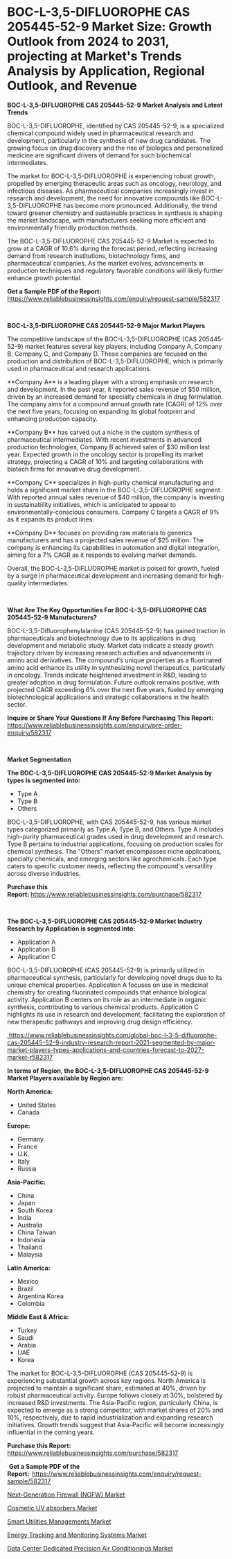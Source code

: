 <p><h1>BOC-L-3,5-DIFLUOROPHE CAS 205445-52-9 Market Size: Growth Outlook from 2024 to 2031, projecting at Market's Trends Analysis by Application, Regional Outlook, and Revenue</h1></p><p><strong>BOC-L-3,5-DIFLUOROPHE CAS 205445-52-9 Market Analysis and Latest Trends</strong></p>
<p><p>BOC-L-3,5-DIFLUOROPHE, identified by CAS 205445-52-9, is a specialized chemical compound widely used in pharmaceutical research and development, particularly in the synthesis of new drug candidates. The growing focus on drug discovery and the rise of biologics and personalized medicine are significant drivers of demand for such biochemical intermediates.</p><p>The market for BOC-L-3,5-DIFLUOROPHE is experiencing robust growth, propelled by emerging therapeutic areas such as oncology, neurology, and infectious diseases. As pharmaceutical companies increasingly invest in research and development, the need for innovative compounds like BOC-L-3,5-DIFLUOROPHE has become more pronounced. Additionally, the trend toward greener chemistry and sustainable practices in synthesis is shaping the market landscape, with manufacturers seeking more efficient and environmentally friendly production methods.</p><p>The BOC-L-3,5-DIFLUOROPHE CAS 205445-52-9 Market is expected to grow at a CAGR of 10.6% during the forecast period, reflecting increasing demand from research institutions, biotechnology firms, and pharmaceutical companies. As the market evolves, advancements in production techniques and regulatory favorable conditions will likely further enhance growth potential.</p></p>
<p><strong>Get a Sample PDF of the Report:&nbsp;</strong> <a href="https://www.reliablebusinessinsights.com/enquiry/request-sample/582317?utm_campaign=1837&utm_medium=2&utm_source=Github&utm_content=ia&utm_term=08122024&utm_id=boc-l-35-difluorophe-cas-205445-52-9">https://www.reliablebusinessinsights.com/enquiry/request-sample/582317</a></p>
<p>&nbsp;</p>
<p><strong>BOC-L-3,5-DIFLUOROPHE CAS 205445-52-9 Major Market Players</strong></p>
<p><p>The competitive landscape of the BOC-L-3,5-DIFLUOROPHE (CAS 205445-52-9) market features several key players, including Company A, Company B, Company C, and Company D. These companies are focused on the production and distribution of BOC-L-3,5-DIFLUOROPHE, which is primarily used in pharmaceutical and research applications.</p><p>**Company A** is a leading player with a strong emphasis on research and development. In the past year, it reported sales revenue of $50 million, driven by an increased demand for specialty chemicals in drug formulation. The company aims for a compound annual growth rate (CAGR) of 12% over the next five years, focusing on expanding its global footprint and enhancing production capacity.</p><p>**Company B** has carved out a niche in the custom synthesis of pharmaceutical intermediates. With recent investments in advanced production technologies, Company B achieved sales of $30 million last year. Expected growth in the oncology sector is propelling its market strategy, projecting a CAGR of 10% and targeting collaborations with biotech firms for innovative drug development.</p><p>**Company C** specializes in high-purity chemical manufacturing and holds a significant market share in the BOC-L-3,5-DIFLUOROPHE segment. With reported annual sales revenue of $40 million, the company is investing in sustainability initiatives, which is anticipated to appeal to environmentally-conscious consumers. Company C targets a CAGR of 9% as it expands its product lines.</p><p>**Company D** focuses on providing raw materials to generics manufacturers and has a projected sales revenue of $25 million. The company is enhancing its capabilities in automation and digital integration, aiming for a 7% CAGR as it responds to evolving market demands.</p><p>Overall, the BOC-L-3,5-DIFLUOROPHE market is poised for growth, fueled by a surge in pharmaceutical development and increasing demand for high-quality intermediates.</p></p>
<p>&nbsp;</p>
<p><strong>What Are The Key Opportunities For BOC-L-3,5-DIFLUOROPHE CAS 205445-52-9 Manufacturers?</strong></p>
<p><p>BOC-L-3,5-Difluorophenylalanine (CAS 205445-52-9) has gained traction in pharmaceuticals and biotechnology due to its applications in drug development and metabolic study. Market data indicate a steady growth trajectory driven by increasing research activities and advancements in amino acid derivatives. The compound's unique properties as a fluorinated amino acid enhance its utility in synthesizing novel therapeutics, particularly in oncology. Trends indicate heightened investment in R&D, leading to greater adoption in drug formulation. Future outlook remains positive, with projected CAGR exceeding 6% over the next five years, fueled by emerging biotechnological applications and strategic collaborations in the health sector.</p></p>
<p><strong>Inquire or Share Your Questions If Any Before Purchasing This Report:</strong> <a href="https://www.reliablebusinessinsights.com/enquiry/pre-order-enquiry/582317?utm_campaign=1837&utm_medium=2&utm_source=Github&utm_content=ia&utm_term=08122024&utm_id=boc-l-35-difluorophe-cas-205445-52-9">https://www.reliablebusinessinsights.com/enquiry/pre-order-enquiry/582317</a></p>
<p>&nbsp;</p>
<p><strong>Market Segmentation</strong></p>
<p><strong>The BOC-L-3,5-DIFLUOROPHE CAS 205445-52-9 Market Analysis by types is segmented into:</strong></p>
<p><ul><li>Type A</li><li>Type B</li><li>Others</li></ul></p>
<p><p>BOC-L-3,5-DIFLUOROPHE, with CAS 205445-52-9, has various market types categorized primarily as Type A, Type B, and Others. Type A includes high-purity pharmaceutical grades used in drug development and research. Type B pertains to industrial applications, focusing on production scales for chemical synthesis. The "Others" market encompasses niche applications, specialty chemicals, and emerging sectors like agrochemicals. Each type caters to specific customer needs, reflecting the compound's versatility across diverse industries.</p></p>
<p><strong>Purchase this Report:&nbsp;</strong><a href="https://www.reliablebusinessinsights.com/purchase/582317?utm_campaign=1837&utm_medium=2&utm_source=Github&utm_content=ia&utm_term=08122024&utm_id=boc-l-35-difluorophe-cas-205445-52-9">https://www.reliablebusinessinsights.com/purchase/582317</a></p>
<p>&nbsp;</p>
<p><strong>The BOC-L-3,5-DIFLUOROPHE CAS 205445-52-9 Market Industry Research by Application is segmented into:</strong></p>
<p><ul><li>Application A</li><li>Application B</li><li>Application C</li></ul></p>
<p><p>BOC-L-3,5-DIFLUOROPHE (CAS 205445-52-9) is primarily utilized in pharmaceutical synthesis, particularly for developing novel drugs due to its unique chemical properties. Application A focuses on use in medicinal chemistry for creating fluorinated compounds that enhance biological activity. Application B centers on its role as an intermediate in organic synthesis, contributing to various chemical products. Application C highlights its use in research and development, facilitating the exploration of new therapeutic pathways and improving drug design efficiency.</p></p>
<p><a href="https://www.reliablebusinessinsights.com/global-boc-l-3-5-difluorophe-cas-205445-52-9-industry-research-report-2021-segmented-by-major-market-players-types-applications-and-countries-forecast-to-2027-market-r582317?utm_campaign=1837&utm_medium=2&utm_source=Github&utm_content=ia&utm_term=08122024&utm_id=boc-l-35-difluorophe-cas-205445-52-9">&nbsp;https://www.reliablebusinessinsights.com/global-boc-l-3-5-difluorophe-cas-205445-52-9-industry-research-report-2021-segmented-by-major-market-players-types-applications-and-countries-forecast-to-2027-market-r582317</a></p>
<p><strong>In terms of Region, the BOC-L-3,5-DIFLUOROPHE CAS 205445-52-9 Market Players available by Region are:</strong></p>
<p>
    <p> <strong> North America: </strong>
        <ul>
            <li>United States</li>
            <li>Canada</li>
        </ul>
        </p> 
    <p> <strong> Europe: </strong>
        <ul>
            <li>Germany</li>
            <li>France</li>
            <li>U.K.</li>
            <li>Italy</li>
            <li>Russia</li>
        </ul>
        </p> 
    <p> <strong> Asia-Pacific: </strong>
        <ul>
            <li>China</li>
            <li>Japan</li>
            <li>South Korea</li>
            <li>India</li>
            <li>Australia</li>
            <li>China Taiwan</li>
            <li>Indonesia</li>
            <li>Thailand</li>
            <li>Malaysia</li>
        </ul>
        </p> 
    <p> <strong> Latin America: </strong>
        <ul>
            <li>Mexico</li>
            <li>Brazil</li>
            <li>Argentina Korea</li>
            <li>Colombia</li>
        </ul>
        </p> 
    <p> <strong> Middle East & Africa: </strong>
        <ul>
            <li>Turkey</li>
            <li>Saudi</li>
            <li>Arabia</li>
            <li>UAE</li>
            <li>Korea</li>
        </ul>
    </p>
    </p>
<p><p>The market for BOC-L-3,5-DIFLUOROPHE (CAS 205445-52-9) is experiencing substantial growth across key regions. North America is projected to maintain a significant share, estimated at 40%, driven by robust pharmaceutical activity. Europe follows closely at 30%, bolstered by increased R&D investments. The Asia-Pacific region, particularly China, is expected to emerge as a strong competitor, with market shares of 20% and 10%, respectively, due to rapid industrialization and expanding research initiatives. Growth trends suggest that Asia-Pacific will become increasingly influential in the coming years.</p></p>
<p><strong>Purchase this Report: </strong><a href="https://www.reliablebusinessinsights.com/purchase/582317?utm_campaign=1837&utm_medium=2&utm_source=Github&utm_content=ia&utm_term=08122024&utm_id=boc-l-35-difluorophe-cas-205445-52-9">https://www.reliablebusinessinsights.com/purchase/582317</a></p>
<p>&nbsp;<strong>Get a Sample PDF of the Report:&nbsp;&nbsp;</strong><a href="https://www.reliablebusinessinsights.com/enquiry/request-sample/582317?utm_campaign=1837&utm_medium=2&utm_source=Github&utm_content=ia&utm_term=08122024&utm_id=boc-l-35-difluorophe-cas-205445-52-9">https://www.reliablebusinessinsights.com/enquiry/request-sample/582317</a></p>
<p><strong></strong></p>
<p><p><a href="https://www.linkedin.com/pulse/revenue-forecast-next-generation-firewall-ngfw-market-projected-rov1f?utm_campaign=1837&utm_medium=2&utm_source=Github&utm_content=ia&utm_term=08122024&utm_id=boc-l-35-difluorophe-cas-205445-52-9">Next-Generation Firewall (NGFW) Market</a></p><p><a href="https://github.com/christalmodica79/Market-Research-Report-List-1/blob/main/cosmetic-uv-absorbers-market.md?utm_campaign=1837&utm_medium=2&utm_source=Github&utm_content=ia&utm_term=08122024&utm_id=boc-l-35-difluorophe-cas-205445-52-9">Cosmetic UV absorbers Market</a></p><p><a href="https://www.linkedin.com/pulse/research-report-value-market-segmentation-share-analysis-smart-k4crf?utm_campaign=1837&utm_medium=2&utm_source=Github&utm_content=ia&utm_term=08122024&utm_id=boc-l-35-difluorophe-cas-205445-52-9">Smart Utilities Managements Market</a></p><p><a href="https://www.linkedin.com/pulse/energy-tracking-monitoring-systems-market-review-strategic-v3agf?utm_campaign=1837&utm_medium=2&utm_source=Github&utm_content=ia&utm_term=08122024&utm_id=boc-l-35-difluorophe-cas-205445-52-9">Energy Tracking and Monitoring Systems Market</a></p><p><a href="https://www.linkedin.com/pulse/the-sympatico-insight-9odme?utm_campaign=1837&utm_medium=2&utm_source=Github&utm_content=ia&utm_term=08122024&utm_id=boc-l-35-difluorophe-cas-205445-52-9">Data Center Dedicated Precision Air Conditionings Market</a></p></p>